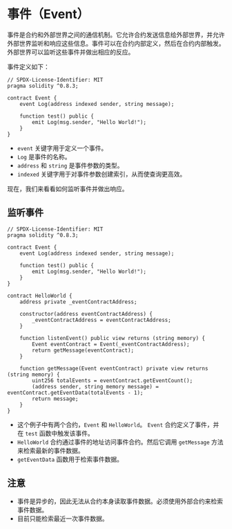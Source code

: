 # 事件（Event）

事件是合约和外部世界之间的通信机制。它允许合约发送信息给外部世界，并允许外部世界监听和响应这些信息。事件可以在合约内部定义，然后在合约内部触发。外部世界可以监听这些事件并做出相应的反应。

事件定义如下：

```solidity
// SPDX-License-Identifier: MIT
pragma solidity ^0.8.3;

contract Event {
    event Log(address indexed sender, string message);

    function test() public {
        emit Log(msg.sender, "Hello World!");
    }
}
```

- `event` 关键字用于定义一个事件。
- `Log` 是事件的名称。
- `address` 和 `string` 是事件参数的类型。
- `indexed` 关键字用于对事件参数创建索引，从而使查询更高效。

现在，我们来看看如何监听事件并做出响应。

## 监听事件

```solidity
// SPDX-License-Identifier: MIT
pragma solidity ^0.8.3;

contract Event {
    event Log(address indexed sender, string message);

    function test() public {
        emit Log(msg.sender, "Hello World!");
    }
}

contract HelloWorld {
    address private _eventContractAddress;

    constructor(address eventContractAddress) {
        _eventContractAddress = eventContractAddress;
    }

    function listenEvent() public view returns (string memory) {
        Event eventContract = Event(_eventContractAddress);
        return getMessage(eventContract);
    }

    function getMessage(Event eventContract) private view returns (string memory) {
        uint256 totalEvents = eventContract.getEventCount();
        (address sender, string memory message) = eventContract.getEventData(totalEvents - 1);
        return message;
    }
}
```

- 这个例子中有两个合约，`Event` 和 `HelloWorld`。 `Event` 合约定义了事件，并在 `test` 函数中触发该事件。
- `HelloWorld` 合约通过事件的地址访问事件合约。然后它调用 `getMessage` 方法来检索最新的事件数据。
- `getEventData` 函数用于检索事件数据。

## 注意

- 事件是异步的，因此无法从合约本身读取事件数据。必须使用外部合约来检索事件数据。
- 目前只能检索最近一次事件数据。
